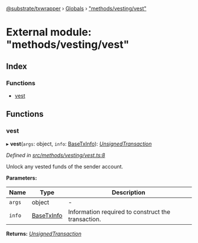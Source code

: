 [@substrate/txwrapper](../README.md) › [Globals](../globals.md) › ["methods/vesting/vest"](_methods_vesting_vest_.md)

# External module: "methods/vesting/vest"

## Index

### Functions

* [vest](_methods_vesting_vest_.md#vest)

## Functions

###  vest

▸ **vest**(`args`: object, `info`: [BaseTxInfo](../interfaces/_util_types_.basetxinfo.md)): *[UnsignedTransaction](../interfaces/_util_types_.unsignedtransaction.md)*

*Defined in [src/methods/vesting/vest.ts:8](https://github.com/paritytech/txwrapper/blob/32e6680/src/methods/vesting/vest.ts#L8)*

Unlock any vested funds of the sender account.

**Parameters:**

Name | Type | Description |
------ | ------ | ------ |
`args` | object | - |
`info` | [BaseTxInfo](../interfaces/_util_types_.basetxinfo.md) | Information required to construct the transaction.  |

**Returns:** *[UnsignedTransaction](../interfaces/_util_types_.unsignedtransaction.md)*
